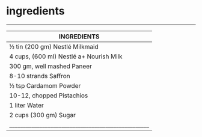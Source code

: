 # ingredients
_____________________________________________________
|                    INGREDIENTS                    |                       
|---------------------------------------------------|  
|  ½ tin (200 gm)           Nestlé Milkmaid         |
|  4 cups, (600 ml)         Nestlé a+ Nourish Milk  |
|  300 gm, well mashed      Paneer                  |
|  8-10 strands             Saffron                 |
|  ½ tsp                    Cardamom Powder         |
|  10-12, chopped           Pistachios              |
|  1 liter                  Water                   |
|  2 cups (300 gm)          Sugar                   |
|___________________________________________________|